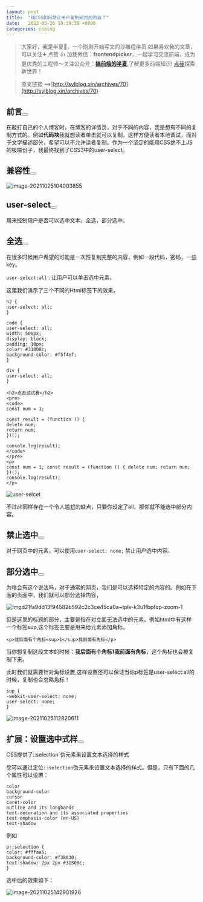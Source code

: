 ```yaml
---
layout: post
title:  "纯CSS如何禁止用户复制网页的内容？"
date:   2022-05-26 19:39:38 +0800
categories: cnblog
---
```

> 大家好，我是半夏👴，一个刚刚开始写文的沙雕程序员.如果喜欢我的文章，可以关注➕ 点赞 👍 加我微信：**frontendpicker**，一起学习交流前端，成为更优秀的工程师～关注公众号：**[搞前端的半夏](http://sylblog.xin/banxia/about)**,了解更多前端知识! [点我](http://sylblog.xin/)探索新世界！

> 原文链接 ==&gt;[http://sylblog.xin/archives/70](http://sylblog.xin/archives/70)

## 前言<button class="cnblogs-toc-button" title="显示目录导航" aria-expanded="false"></button>
 
在敲打自己的个人博客时，在博客的详情页，对于不同的内容，我是想有不同的复制方式的。例如**代码块**我就想读者单击就可以复制，这样方便读者本地调试，而对于文字描述部分，希望可以不允许读者复制。作为一个坚定的能用CSS绝不上JS的极端份子，我最终找到了CSS3中的user-select。
 
## 兼容性<button class="cnblogs-toc-button" title="显示目录导航" aria-expanded="false"></button>
 
![image-20211025104003855](https://img-blog.csdnimg.cn/img_convert/a4c69b99934b724ca159065490dc2de5.png)
 
## user-select<button class="cnblogs-toc-button" title="显示目录导航" aria-expanded="false"></button>
 
用来控制用户是否可以选中文本。全选，部分选中。
 
## 全选<button class="cnblogs-toc-button" title="显示目录导航" aria-expanded="false"></button>
 
在很多时候用户希望的可能是一次性复制完整的内容，例如一段代码，密码，一些key。
 
`user-select:all` : 让用户可以单击选中元素。
 
这里我们演示了三个不同的Html标签下的效果。

    h2 {
    user-select: all;
    }
    
    code {
    user-select: all;
    width: 500px;
    display: block;
    padding: 10px;
    color: #31808c;
    background-color: #f5f4ef;
    }
    
    div {
    user-select: all;
    }

    <h2>点击试试看</h2>
    <pre>
    <code>
    const num = 1;
    
    const result = (function () {
    delete num;
    return num;
    })();
    
    console.log(result);
    </code>
    </pre>
    <p>
    const num = 1; const result = (function () { delete num; return num; })();
    console.log(result);
    </p>

![user-selcet](https://img-blog.csdnimg.cn/img_convert/3437dfd884f79ef42d5485ec65478d03.png)
 
不过all同样存在一个令人尴尬的缺点，只要你设定了all，那你就不能选中部分内容。
 
## 禁止选中<button class="cnblogs-toc-button" title="显示目录导航" aria-expanded="false"></button>
 
对于网页中的元素，可以使用`user-select: none;` 禁止用户选中内容。
 
## 部分选中<button class="cnblogs-toc-button" title="显示目录导航" aria-expanded="false"></button>
 
为啥会有这个说法吗，对于通常的网页，我们是可以选择特定的内容的。例如在下面的页面中，我们就可以部分选择内容，
 
![imgd21fa9dd13f94582b592c2c3ce45ca0a~tplv-k3u1fbpfcp-zoom-1](https://img-blog.csdnimg.cn/img_convert/821a68fe24c8baa0b55eeb035fc7a29c.png)
 
但是这里的标题的部分，主要是指在对立面无法选中的元素。例如html中有这样一个标签sup,这个标签主要是用来给元素添加角标。

    <p>我后面有个角标<sup>1</sup>我前面有角标</p>

当你想复制这段文本的时候：**我后面有个角标1我前面有角标**，这个角标也会被复制下来。
 
此时我们就需要针对角标设置,这样设置还可以保证当你p标签是user-select:all的时候，复制也会忽略角标！

    sup {
    -webkit-user-select: none;
    user-select: none;
    }

![image-20211025112820611](https://img-blog.csdnimg.cn/img_convert/ae476d47af2bd1ea410e53183d236d49.png)
 
## 扩展：设置选中式样<button class="cnblogs-toc-button" title="显示目录导航" aria-expanded="false"></button>
 
CSS提供了::selection`伪元素来设置文本选择的样式
 
您可以通过定位`::selection`伪元素来设置文本选择的样式。但是，只有下面的几个属性可以设置：

    color
    background-color
    cursor
    caret-color
    outline and its longhands
    text-decoration and its associated properties
    text-emphasis-color (en-US)
    text-shadow

例如

    p::selection {
    color: #fffaa5;
    background-color: #f38630;
    text-shadow: 2px 2px #31808c;
    }

选中后的效果如下：
 
![image-20211025142901926](https://img-blog.csdnimg.cn/img_convert/31ff32ed1e4ea7021fe761a6e9baf82c.png)